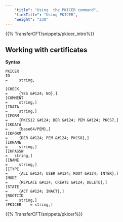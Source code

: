 ```yaml
---
    "title": "Using  the PKICER command",
    "linkTitle": "Using PKICER",
    "weight": "230"
---
```

{{% TransferCFT/snippets/pkicer_intro%}}

Working with certificates
-------------------------

****Syntax****

```
PKICER
ID    
=     string,

[CHECK    
=     {YES &#124; NO},]
[COMMENT  
=     string,]
[IDATA     
=     string,]
[IFORM    
=     {PKCS12 &#124; DER &#124; PEM &#124; PKCS7,]
[IKDATA    
=     {base64/PEM},]
[IKFORM   
=     {DER &#124; PEM &#124; PKCS8},]
[IKNAME   
=     string,]
[IKPASSW  
=   string,]
[INAME    
=     string,]
[ITYPE    
=     {ALL &#124; USER &#124; ROOT &#124; INTER},]
[MODE    
=     {REPLACE &#124; CREATE &#124; DELETE},]
[STATE    
=     {ACT &#124; INACT},]
[ROOTCID  
=     string,]
[PKICER    = string,]

```
{{% TransferCFT/snippets/pkicer%}}
